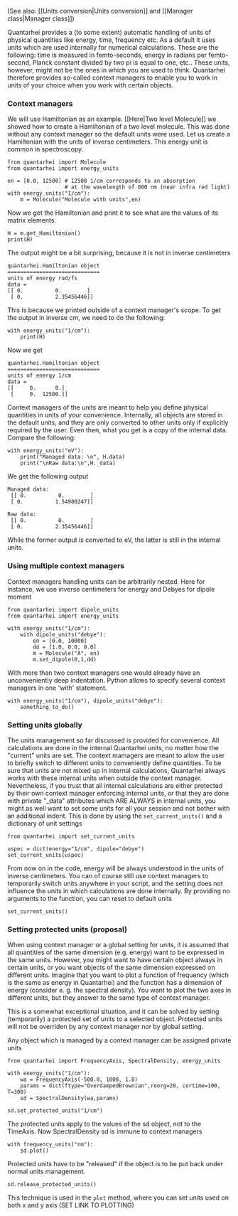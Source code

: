 (See also: [[Units conversion|Units conversion]] and [[Manager class|Manager class]])

Quantarhei provides a (to some extent) automatic handling of units of physical quantities like energy, time, frequency etc. As a default it uses units which are used internally for numerical calculations. These are the following: time is measured in femto-seconds, energy in radians per femto-second, Planck constant divided by two pi is equal to one, etc.. These units, however, might not be the ones in which you are used to think. Quantarhei therefore provides so-called context managers to enable you to work in units of your choice when you work with certain objects. 


### Context managers

We will use Hamiltonian as an example. [[Here|Two level Molecule]] we showed how to create a Hamiltonian of a two level molecule. This was done without any context manager so the default units were used. Let us create a Hamiltonian with the units of inverse centimeters. This energy unit is common in spectroscopy.

    from quantarhei import Molecule
    from quantarhei import energy_units

    en = [0.0, 12500] # 12500 1/cm corresponds to an absorption
                      # at the wavelength of 800 nm (near infra red light)
    with energy_units("1/cm"):
        m = Molecule("Molecule with units",en)

Now we get the Hamiltonian and print it to see what are the values of its matrix elements.

    H = m.get_Hamiltonian()
    print(H)

The output might be a bit surprising, because it is not in inverse centimeters

    quantarhei.Hamiltonian object
    =============================
    units of energy rad/fs
    data = 
    [[ 0.          0.        ]
     [ 0.          2.35456446]]

This is because we printed outside of a context manager's scope. To get the output in inverse cm, we need to do the following:

    with energy_units("1/cm"):
        print(H)

Now we get

    quantarhei.Hamiltonian object
    =============================
    units of energy 1/cm
    data = 
    [[     0.      0.]
     [     0.  12500.]]

Context managers of the units are meant to help you define physical quantities in units of your convenience. Internally,
all objects are stored in the default units, and they are only converted to other units only if explicitly required by the user. Even then, what you get is a copy of the internal data. Compare the following:

    with energy_units("eV"):
        print("Managed data: \n", H.data)
        print("\nRaw data:\n",H._data)

We get the following output

    Managed data: 
     [[ 0.          0.        ]
     [ 0.          1.54980247]]

    Raw data:
     [[ 0.          0.        ]
     [ 0.          2.35456446]]

While the former output is converted to eV, the latter is still in the internal units. 

### Using multiple context managers

Context managers handling units can be arbitrarily nested. Here for instance, we use inverse centimeters for energy and Debyes for dipole moment


    from quantarhei import dipole_units
    from quantarhei import energy_units

    with energy_units("1/cm"):
        with dipole_units("debye"):
            en = [0.0, 10000]
            dd = [1.0, 0.0, 0.0]
            m = Molecule("A", en)
            m.set_dipole(0,1,dd)

With more than two context managers one would already have an unconveniently deep indentation. Python allows to specify several context managers in one 'with' statement.

    with energy_units("1/cm"), dipole_units("debye"):
        something_to_do()


### Setting units globally

The units management so far discussed is provided for convenience. All calculations are done in the internal Quantarhei units, no matter how the "current" units are set. The context mamagers are meant to allow the user to briefly switch to different units to conveniently define quantities. To be sure that units are not mixed up in internal calculations, Quantarhei always works with these internal units when outside the context manager. Nevertheless, if you trust that all internal calculations are either protected by their own context manager enforcing internal units, or that they are done with private "_data" attributes which ARE ALWAYS in internal units, you might as well want to set some units for all your session and not bother with an additional indent. This is done by using the ``set_current_units()`` and a dictionary of unit settings

    from quantarhei import set_current_units

    uspec = dict(energy="1/cm", dipole="debye")
    set_current_units(uspec)

From now on in the code, energy will be always understood in the units of inverse centimeters. You can of course still use context managers to temporarily switch units anywhere in your script, and the setting does not influence the units in which calculations are done internally. By providing no arguments to the function, you can reset to default units

    set_current_units()

### Setting protected units (proposal)

When using context manager or a global setting for units, it is assumed that all quantities of the same dimension (e.g. energy) want to be expressed in the same units. However, you might want to have certain object always in certain units, or you want objects of the same dimension expressed on different units. Imagine that you want to plot a function of frequency (which is the same as energy in Quantarhei) and the function has a dimension of energy (consider e. g. the spectral density). You want to plot the two axes in different units, but they answer to the same type of context manager. 

This is a somewhat exceptional situation, and it can be solved by setting (temporarily) a protected set of units to a selected object. Protected units will not be overriden by any context manager nor by global setting. 

Any object which is managed by a context manager can be assigned private units

    from quantarhei import FrequencyAxis, SpectralDensity, energy_units

    with energy_units("1/cm"):
        wa = FrequencyAxis(-500.0, 1000, 1.0)
        params = dict(ftype="OverdampedBrownian",reorg=20, cortime=100, T=300)
        sd = SpectralDensity(wa,params)

    sd.set_protected_units("1/cm")

The protected units apply to the values of the sd object, not to the TimeAxis. Now SpectralDensity sd is immune to context managers

    with frequency_units("nm"):
        sd.plot()

Protected units have to be "released" if the object is to be put back under normal units management.

    sd.release_protected_units()

This technique is used in the ``plot`` method, where you can set units used on both x and y axis (SET LINK TO PLOTTING)
        


    